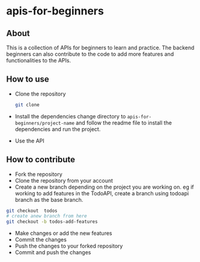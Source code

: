 # apis-for-beginners

## About

This is a collection of APIs for beginners to learn and practice. The backend beginners can also contribute to the code to add more features and functionalities to the APIs.

## How to use

- Clone the repository
    
    ```bash
    git clone
    ``` 

- Install the dependencies
change directory to `apis-for-beginners/project-name` and follow the readme file to install the dependencies and run the project.
- Use the API 
## How to contribute

- Fork the repository
- Clone the repository from your account
- Create a new branch depending on the project you are working on.
eg if working to add features in the TodoAPI, create a branch using todoapi branch as the base branch.

```bash
git checkout  todos
# create anew branch from here
git checkout -b todos-add-features

```

- Make changes or add the new features
- Commit the changes
- Push the changes to your forked repository
- Commit and push the changes


